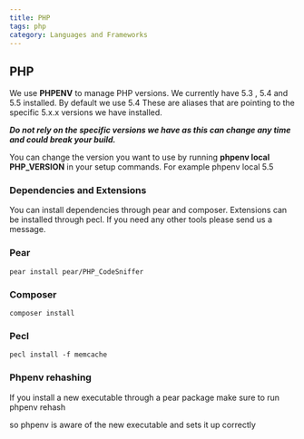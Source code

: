 ```yaml
---
title: PHP
tags: php
category: Languages and Frameworks
---
```


## PHP
We use **PHPENV** to manage PHP versions. We currently have 5.3 , 5.4 and 5.5 installed. By default we use 5.4
These are aliases that are pointing to the specific 5.x.x versions we have installed.

***Do not rely on the specific versions we have as this can change any time and could break your build.***

You can change the version you want to use by running **phpenv local PHP_VERSION** in your setup commands.
For example
    phpenv local 5.5

### Dependencies and Extensions

You can install dependencies through pear and composer. Extensions can be installed through pecl. If you need any other tools please send us a message.
### Pear
    pear install pear/PHP_CodeSniffer

### Composer
    composer install

### Pecl
    pecl install -f memcache

### Phpenv rehashing
If you install a new executable through a pear package make sure to run
    phpenv rehash

so phpenv is aware of the new executable and sets it up correctly
